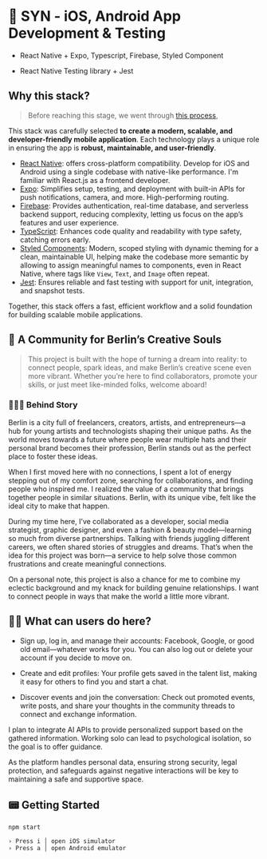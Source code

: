 # 📱 SYN - iOS, Android App Development & Testing

- React Native + Expo, Typescript, Firebase, Styled Component

- React Native Testing library + Jest

## Why this stack?

> Before reaching this stage, we went through [this process](https://github.com/younghyun-bae/ui-syn-berlin),

This stack was carefully selected **to create a modern, scalable, and developer-friendly mobile application**. Each technology plays a unique role in ensuring the app is **robust, maintainable, and user-friendly**.

- [React Native](https://reactnative.dev): offers cross-platform compatibility. Develop for iOS and Android using a single codebase with native-like performance. I'm familiar with React.js as a frontend developer.
- [Expo](https://expo.dev): Simplifies setup, testing, and deployment with built-in APIs for push notifications, camera, and more. High-performing routing.
- [Firebase](https://firebase.google.com): Provides authentication, real-time database, and serverless backend support, reducing complexity, letting us focus on the app’s features and user experience.
- [TypeScript](https://www.typescriptlang.org): Enhances code quality and readability with type safety, catching errors early.
- [Styled Components](https://styled-components.com): Modern, scoped styling with dynamic theming for a clean, maintainable UI, helping make the codebase more semantic by allowing to assign meaningful names to components, even in React Native, where tags like `View`, `Text`, and `Image` often repeat.
- [Jest](https://jestjs.io): Ensures reliable and fast testing with support for unit, integration, and snapshot tests.

Together, this stack offers a fast, efficient workflow and a solid foundation for building scalable mobile applications.

## 🎡 A Community for Berlin’s Creative Souls

> This project is built with the hope of turning a dream into reality: to connect people, spark ideas, and make Berlin’s creative scene even more vibrant. Whether you’re here to find collaborators, promote your skills, or just meet like-minded folks, welcome aboard!

### 🧙🏻‍♀️ Behind Story

Berlin is a city full of freelancers, creators, artists, and entrepreneurs—a hub for young artists and technologists shaping their unique paths. As the world moves towards a future where people wear multiple hats and their personal brand becomes their profession, Berlin stands out as the perfect place to foster these ideas.

When I first moved here with no connections, I spent a lot of energy stepping out of my comfort zone, searching for collaborations, and finding people who inspired me. I realized the value of a community that brings together people in similar situations. Berlin, with its unique vibe, felt like the ideal city to make that happen.

During my time here, I’ve collaborated as a developer, social media strategist, graphic designer, and even a fashion & beauty model—learning so much from diverse partnerships. Talking with friends juggling different careers, we often shared stories of struggles and dreams. That’s when the idea for this project was born—a service to help solve those common frustrations and create meaningful connections.

On a personal note, this project is also a chance for me to combine my eclectic background and my knack for building genuine relationships. I want to connect people in ways that make the world a little more vibrant.

## 🤳🏻 What can users do here?

- Sign up, log in, and manage their accounts: Facebook, Google, or good old email—whatever works for you. You can also log out or delete your account if you decide to move on.

- Create and edit profiles: Your profile gets saved in the talent list, making it easy for others to find you and start a chat.

- Discover events and join the conversation: Check out promoted events, write posts, and share your thoughts in the community threads to connect and exchange information.

I plan to integrate AI APIs to provide personalized support based on the gathered information. Working solo can lead to psychological isolation, so the goal is to offer guidance.

As the platform handles personal data, ensuring strong security, legal protection, and safeguards against negative interactions will be key to maintaining a safe and supportive space.

## 📟 Getting Started

```
npm start

› Press i │ open iOS simulator
› Press a │ open Android emulator
```
